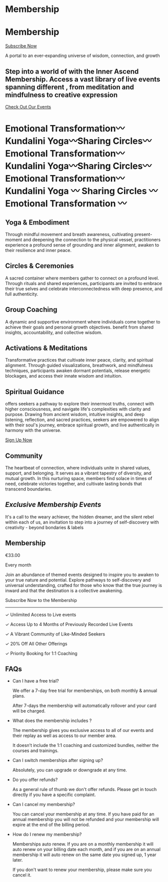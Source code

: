 # Membership

# Membership

[Subscribe Now](https://inner-ascend.com/membership/#sign-up)

A portal to an ever-expanding universe of wisdom, connection, and growth

## Step into a world of with the Inner Ascend Membership. Access a vast library of live events spanning different , from meditation and mindfulness to creative expression

[Check Out Our Events](https://www.inner-ascend.com/membership)

# Emotional Transformation〰️Kundalini Yoga〰️Sharing Circles〰️Emotional Transformation〰️Kundalini Yoga〰️Sharing Circles〰️Emotional Transformation〰️Kundalini Yoga 〰️ Sharing Circles 〰️ Emotional Transformation 〰️

## **Yoga & Embodiment**

Through mindful movement and breath awareness, cultivating present-moment and deepening the connection to the physical vessel, practitioners experience a profound sense of grounding and inner alignment, awaken to their  resilience and inner peace.

## **Circles & Ceremonies**

A sacred container where members gather to connect on a profound level. Through rituals and shared experiences, participants are invited to embrace their true selves and celebrate  interconnectedness with deep presence, and full authenticity.

## **Group Coaching**

A dynamic and supportive environment where individuals come together to achieve their goals and personal growth objectives. benefit from shared insights, accountability, and collective wisdom.

## **Activations & Meditations**

Transformative practices that cultivate inner peace, clarity, and spiritual alignment. Through guided visualizations, breathwork, and mindfulness techniques, participants  awaken dormant potentials, release energetic blockages, and access their innate wisdom and intuition.

## **Spiritual Guidance**

offers seekers a pathway to explore their innermost truths, connect with higher consciousness, and navigate life's complexities with clarity and purpose. Drawing from ancient wisdom, intuitive insights, and  deep listening, reflection, and sacred practices, seekers are empowered to align with their soul's journey, embrace spiritual growth, and live authentically in harmony with the universe.

[Sign Up Now](https://inner-ascend.com/membership/#sign-up)

## **Community**

The heartbeat of connection, where individuals unite in shared values, support, and belonging. It serves as a vibrant tapestry of diversity, and mutual growth. In this nurturing space, members find solace in times of need, celebrate victories together, and cultivate lasting bonds that transcend boundaries.

## ***Exclusive Membership Events***

It's a call to the weary achiever, the hidden dreamer, and the silent rebel within each of us, an invitation to step into a journey of self-discovery with creativity - beyond bondaries & labels

## Membership

€33.00

Every month

Join an abundance of themed events designed to inspire you to awaken to your true nature and potential. Explore pathways to self-discovery and universal understanding, crafted for those who know that the true journey is inward and that the destination is a collective awakening.

Subscribe Now to the Membership

---

✓ Unlimited Access to Live events

✓ Access Up to 4 Months of Previously Recorded Live Events

✓ A Vibrant Community of Like-Minded Seekers

✓ 20% Off All Other Offerings

✓ Priority Booking for 1:1 Coaching

## FAQs

- Can I have a free trial?
    
    We offer a 7-day free trial for memberships, on both monthly & annual plans.
    
    After 7-days the membership will automatically rollover and your card will be charged.
    
- What does the membership includes ?
    
    The membership gives you exclusive access to all of our events and their replay as well as access to our member area.
    
    It doesn’t include the 1:1 coaching and customized bundles, neither the courses and trainings.
    
- Can I switch memberships after signing up?
    
    Absolutely, you can upgrade or downgrade at any time.
    
- Do you offer refunds?
    
    As a general rule of thumb we don't offer refunds. Please get in touch directly  if you have a specific complaint. 
    
- Can I cancel my membership?
    
    You can cancel your membership at any time. If you have paid for an annual membership you will not be refunded and your membership will expire at the end of the billing period.
    
- How do I renew my membership?
    
    Memberships auto renew. If you are on a monthly membership it will auto renew on your billing date each month, and if you are on an annual membership it will auto renew on the same date you signed up, 1 year later.
    
    If you don't want to renew your membership, please make sure you cancel it.